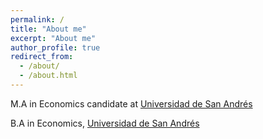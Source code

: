 ```yaml
---
permalink: /
title: "About me"
excerpt: "About me"
author_profile: true
redirect_from: 
  - /about/
  - /about.html
---
```

M.A in Economics candidate at [Universidad de San Andrés](www.udesa.edu.ar)


B.A in Economics, [Universidad de San Andrés](www.udesa.edu.ar)




